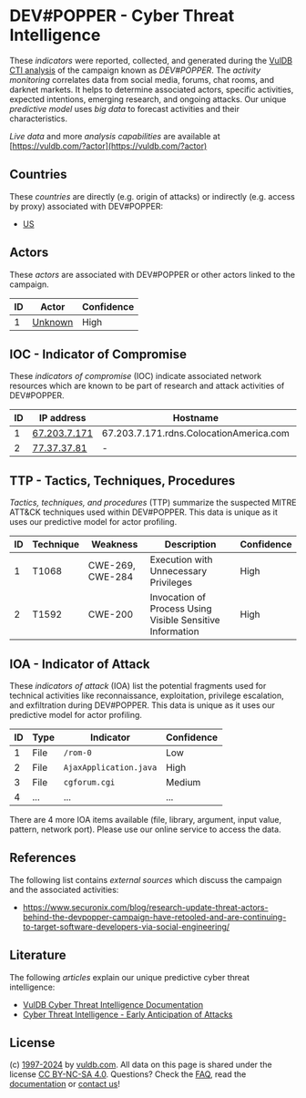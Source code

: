 # DEV#POPPER - Cyber Threat Intelligence

These _indicators_ were reported, collected, and generated during the [VulDB CTI analysis](https://vuldb.com/?kb.cti) of the campaign known as _DEV#POPPER_. The _activity monitoring_ correlates data from social media, forums, chat rooms, and darknet markets. It helps to determine associated actors, specific activities, expected intentions, emerging research, and ongoing attacks. Our unique _predictive model_ uses _big data_ to forecast activities and their characteristics.

_Live data_ and more _analysis capabilities_ are available at [https://vuldb.com/?actor](https://vuldb.com/?actor)

## Countries

These _countries_ are directly (e.g. origin of attacks) or indirectly (e.g. access by proxy) associated with DEV#POPPER:

* [US](https://vuldb.com/?country.us)

## Actors

These _actors_ are associated with DEV#POPPER or other actors linked to the campaign.

ID | Actor | Confidence
-- | ----- | ----------
1 | [Unknown](https://vuldb.com/?actor.unknown) | High

## IOC - Indicator of Compromise

These _indicators of compromise_ (IOC) indicate associated network resources which are known to be part of research and attack activities of DEV#POPPER.

ID | IP address | Hostname | Actor | Confidence
-- | ---------- | -------- | ----- | ----------
1 | [67.203.7.171](https://vuldb.com/?ip.67.203.7.171) | 67.203.7.171.rdns.ColocationAmerica.com | [Unknown](https://vuldb.com/?actor.unknown) | High
2 | [77.37.37.81](https://vuldb.com/?ip.77.37.37.81) | - | [Unknown](https://vuldb.com/?actor.unknown) | High

## TTP - Tactics, Techniques, Procedures

_Tactics, techniques, and procedures_ (TTP) summarize the suspected MITRE ATT&CK techniques used within DEV#POPPER. This data is unique as it uses our predictive model for actor profiling.

ID | Technique | Weakness | Description | Confidence
-- | --------- | -------- | ----------- | ----------
1 | T1068 | CWE-269, CWE-284 | Execution with Unnecessary Privileges | High
2 | T1592 | CWE-200 | Invocation of Process Using Visible Sensitive Information | High

## IOA - Indicator of Attack

These _indicators of attack_ (IOA) list the potential fragments used for technical activities like reconnaissance, exploitation, privilege escalation, and exfiltration during DEV#POPPER. This data is unique as it uses our predictive model for actor profiling.

ID | Type | Indicator | Confidence
-- | ---- | --------- | ----------
1 | File | `/rom-0` | Low
2 | File | `AjaxApplication.java` | High
3 | File | `cgforum.cgi` | Medium
4 | ... | ... | ...

There are 4 more IOA items available (file, library, argument, input value, pattern, network port). Please use our online service to access the data.

## References

The following list contains _external sources_ which discuss the campaign and the associated activities:

* https://www.securonix.com/blog/research-update-threat-actors-behind-the-devpopper-campaign-have-retooled-and-are-continuing-to-target-software-developers-via-social-engineering/

## Literature

The following _articles_ explain our unique predictive cyber threat intelligence:

* [VulDB Cyber Threat Intelligence Documentation](https://vuldb.com/?kb.cti)
* [Cyber Threat Intelligence - Early Anticipation of Attacks](https://www.scip.ch/en/?labs.20201022)

## License

(c) [1997-2024](https://vuldb.com/?kb.changelog) by [vuldb.com](https://vuldb.com/?kb.about). All data on this page is shared under the license [CC BY-NC-SA 4.0](https://creativecommons.org/licenses/by-nc-sa/4.0/). Questions? Check the [FAQ](https://vuldb.com/?kb.faq), read the [documentation](https://vuldb.com/?kb) or [contact us](https://vuldb.com/?contact)!
